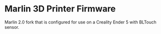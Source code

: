 # Marlin 3D Printer Firmware

Marlin 2.0 fork that is configured for use on a Creality Ender 5 with BLTouch sensor.